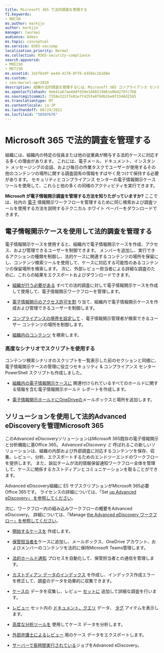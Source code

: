 ```yaml
---
title: Microsoft 365 で法的調査を管理する
f1.keywords:
- NOCSH
ms.author: markjjo
author: markjjo
manager: laurawi
audience: Admin
ms.topic: conceptual
ms.service: O365-seccomp
localization_priority: Normal
ms.collection: M365-security-compliance
search.appverid:
- MOE150
- MET150
ms.assetid: 2e5fbe9f-ee4d-4178-8ff8-4356bc1b168e
ms.custom:
- seo-marvel-apr2020
description: 組織の法的調査を管理するには、Microsoft 365 コンプライアンス センターの電子情報開示ケースを使用します。
ms.openlocfilehash: 9eb41a67ae4ddfd39e1d40219861e0bd279fc7b8
ms.sourcegitcommit: f358e321f7e81eff425fe0f0db1be0f3348d2585
ms.translationtype: MT
ms.contentlocale: ja-JP
ms.lasthandoff: 08/24/2021
ms.locfileid: "58507676"
---
```

# <a name="manage-legal-investigations-in-microsoft-365"></a>Microsoft 365 で法的調査を管理する

組織には、組織内の特定の役員または他の従業員が関与する法的ケースに対応する多くの理由があります。 これには、電子メール、ドキュメント、インスタント メッセージングの会話、および毎日の作業タスクでユーザーが使用するその他のコンテンツの場所に関する調査固有の情報をすばやく見つけて保持する必要があります。 セキュリティとコンプライアンス センターの電子情報開示ケース ツールを使用して、これらと他の多くの同様のアクティビティを実行できます。
  
**Microsoft が電子情報開示調査を管理する方法を知りたがっていますか?** ここでは、社内の [電子](https://go.microsoft.com/fwlink/?linkid=852161) 情報開示ワークフローを管理するために同じ検索および調査ツールを使用する方法を説明するテクニカル ホワイト ペーパーをダウンロードできます。

## <a name="manage-legal-investigations-with-ediscovery-cases"></a>電子情報開示ケースを使用して法的調査を管理する

電子情報開示ケースを使用すると、組織内で電子情報開示ケースを作成、アクセス、および管理できるユーザーを制御できます。 メンバーを追加し、実行できるアクションの種類を制御し、法的ケースに関連するコンテンツの場所を保留にし、コンテンツ検索ツールを使用して、ケースに対応する可能性のあるコンテンツの保留場所を検索します。 次に、外部レビュー担当者による詳細な調査のために、これらの結果をエクスポートおよびダウンロードできます。
  
- [組織が行う必要がある](./get-started-core-ediscovery.md) すべての法的調査に対して電子情報開示ケースを作成して使用して、電子情報開示ワークフローを管理します。

- [電子情報開示のアクセス許可を割](assign-ediscovery-permissions.md) り当て、組織内で電子情報開示ケースを作成および管理できるユーザーを制御します。

- [コンプライアンスの境界を設定して](set-up-compliance-boundaries.md) 、電子情報開示管理者が検索できるユーザー コンテンツの場所を制御します。

- [組織内のコンテンツ](search-for-content.md) を検索します。

### <a name="use-scripts-for-advanced-scenarios"></a>高度なシナリオでスクリプトを使用する

コンテンツ検索シナリオのスクリプトを一覧表示した前のセクションと同様に、電子情報開示ケースの管理に役立つセキュリティ & コンプライアンス センター PowerShell スクリプトも作成しました。
  
- [組織内の電子情報開示ケースに](create-a-report-on-holds-in-ediscovery-cases.md) 関連付けられているすべてのホールドに関する情報を含む電子情報開示ホールド レポートを作成します。

- [電子情報開示ホールドにOneDriveの](use-a-script-to-add-users-to-a-hold-in-ediscovery.md)メールボックスと場所を追加します。
  
## <a name="manage-legal-investigations-with-the-advanced-ediscovery-solution-in-microsoft-365"></a>ソリューションを使用して法的Advanced eDiscoveryを管理Microsoft 365

このAdvanced eDiscoveryソリューションはMicrosoft 365既存の電子情報開示と分析機能に基Office 365。 *Advanced eDiscovery と* 呼ばれるこの新しいソリューションは、組織の内部および外部調査に対応するコンテンツを保存、収集、レビュー、分析、エクスポートするためのエンドツーエンドのワークフローを提供します。 また、訴訟チームが法的情報保留通知ワークフロー全体を管理して、ケースに関係するカストディアンとコミュニケーションを取ることができます。

Advanced eDiscovery組織に E5 サブスクリプションがMicrosoft 365必要Office 365です。 ライセンスの詳細については、「Set [up Advanced eDiscovery」 を参照してください](get-started-with-advanced-ediscovery.md#step-1-verify-and-assign-appropriate-licenses)。

次に、ワークフロー内の組み込みワークフローの概要をAdvanced eDiscovery。 詳細については、「Manage [the Advanced eDiscovery ワークフロー」を参照してください](create-and-manage-advanced-ediscoveryv2-case.md#manage-the-workflow)。

- [開始するケースを](create-and-manage-advanced-ediscoveryv2-case.md#create-a-case) 作成します。

- [保管担当者を](managing-custodians.md)ケースに追加し、メールボックス、OneDrive アカウント、およびメンバーのコンテンツを法的に保持Microsoft Teams管理します。

- [法的ホールド通知](managing-custodian-communications.md) プロセスを自動化して、保管担当者との通信を管理します。

- [カストディアン データのインデックス](processing-data-for-case.md) を作成し、インデックス作成エラーを修正して、調査のデータを効果的に収集できます。

- [ケースの](collecting-data-for-ediscovery.md) データを収集し、レビュー [セットに](collecting-data-for-ediscovery.md#add-search-results-to-a-review-set) 追加して詳細な調査を行います。

- [レビュー](view-documents-in-review-set.md) セット内の [ドキュメント、クエリ](review-set-search.md) データ、 [タグ](tagging-documents.md) アイテムを表示します。

- [高度な分析ツールを](analyzing-data-in-review-set.md) 使用してケース データを分析します。

- [外部弁護士によるレビュー](exporting-data-ediscover20.md) 用のケース データをエクスポートします。

- [サーバーで長時間実行されている](managing-jobs-ediscovery20.md)ジョブをAdvanced eDiscovery。